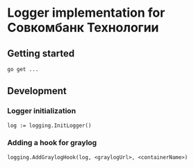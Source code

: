 # Logger implementation for Совкомбанк Технологии

## Getting started
```bash
go get ...
```
## Development

### Logger initialization
```
log := logging.InitLogger()
```

### Adding a hook for graylog
```
logging.AddGraylogHook(log, <graylogUrl>, <containerName>)
```